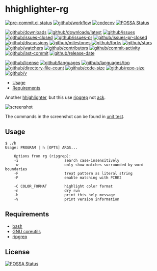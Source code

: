 # hhighlighter-rg

[![pre-commit.ci status](https://results.pre-commit.ci/badge/github/Freed-Wu/hhighlighter-rg/main.svg)](https://results.pre-commit.ci/latest/github/Freed-Wu/hhighlighter-rg/main)
[![github/workflow](https://github.com/Freed-Wu/hhighlighter-rg/actions/workflows/main.yml/badge.svg)](https://github.com/Freed-Wu/hhighlighter-rg/actions)
[![codecov](https://codecov.io/gh/Freed-Wu/hhighlighter-rg/branch/main/graph/badge.svg)](https://codecov.io/gh/Freed-Wu/hhighlighter-rg)
[![FOSSA Status](https://app.fossa.com/api/projects/git%2Bgithub.com%2FFreed-Wu%2Fhhighlighter-rg.svg?type=shield)](https://app.fossa.com/projects/git%2Bgithub.com%2FFreed-Wu%2Fhhighlighter-rg?ref=badge_shield)

[![github/downloads](https://shields.io/github/downloads/Freed-Wu/hhighlighter-rg/total)](https://github.com/Freed-Wu/hhighlighter-rg/releases)
[![github/downloads/latest](https://shields.io/github/downloads/Freed-Wu/hhighlighter-rg/latest/total)](https://github.com/Freed-Wu/hhighlighter-rg/releases/latest)
[![github/issues](https://shields.io/github/issues/Freed-Wu/hhighlighter-rg)](https://github.com/Freed-Wu/hhighlighter-rg/issues)
[![github/issues-closed](https://shields.io/github/issues-closed/Freed-Wu/hhighlighter-rg)](https://github.com/Freed-Wu/hhighlighter-rg/issues?q=is%3Aissue+is%3Aclosed)
[![github/issues-pr](https://shields.io/github/issues-pr/Freed-Wu/hhighlighter-rg)](https://github.com/Freed-Wu/hhighlighter-rg/pulls)
[![github/issues-pr-closed](https://shields.io/github/issues-pr-closed/Freed-Wu/hhighlighter-rg)](https://github.com/Freed-Wu/hhighlighter-rg/pulls?q=is%3Apr+is%3Aclosed)
[![github/discussions](https://shields.io/github/discussions/Freed-Wu/hhighlighter-rg)](https://github.com/Freed-Wu/hhighlighter-rg/discussions)
[![github/milestones](https://shields.io/github/milestones/all/Freed-Wu/hhighlighter-rg)](https://github.com/Freed-Wu/hhighlighter-rg/milestones)
[![github/forks](https://shields.io/github/forks/Freed-Wu/hhighlighter-rg)](https://github.com/Freed-Wu/hhighlighter-rg/network/members)
[![github/stars](https://shields.io/github/stars/Freed-Wu/hhighlighter-rg)](https://github.com/Freed-Wu/hhighlighter-rg/stargazers)
[![github/watchers](https://shields.io/github/watchers/Freed-Wu/hhighlighter-rg)](https://github.com/Freed-Wu/hhighlighter-rg/watchers)
[![github/contributors](https://shields.io/github/contributors/Freed-Wu/hhighlighter-rg)](https://github.com/Freed-Wu/hhighlighter-rg/graphs/contributors)
[![github/commit-activity](https://shields.io/github/commit-activity/w/Freed-Wu/hhighlighter-rg)](https://github.com/Freed-Wu/hhighlighter-rg/graphs/commit-activity)
[![github/last-commit](https://shields.io/github/last-commit/Freed-Wu/hhighlighter-rg)](https://github.com/Freed-Wu/hhighlighter-rg/commits)
[![github/release-date](https://shields.io/github/release-date/Freed-Wu/hhighlighter-rg)](https://github.com/Freed-Wu/hhighlighter-rg/releases/latest)

[![github/license](https://shields.io/github/license/Freed-Wu/hhighlighter-rg)](https://github.com/Freed-Wu/hhighlighter-rg/blob/master/LICENSE)
[![github/languages](https://shields.io/github/languages/count/Freed-Wu/hhighlighter-rg)](https://github.com/Freed-Wu/hhighlighter-rg)
[![github/languages/top](https://shields.io/github/languages/top/Freed-Wu/hhighlighter-rg)](https://github.com/Freed-Wu/hhighlighter-rg)
[![github/directory-file-count](https://shields.io/github/directory-file-count/Freed-Wu/hhighlighter-rg)](https://github.com/Freed-Wu/hhighlighter-rg)
[![github/code-size](https://shields.io/github/languages/code-size/Freed-Wu/hhighlighter-rg)](https://github.com/Freed-Wu/hhighlighter-rg)
[![github/repo-size](https://shields.io/github/repo-size/Freed-Wu/hhighlighter-rg)](https://github.com/Freed-Wu/hhighlighter-rg)
[![github/v](https://shields.io/github/v/release/Freed-Wu/hhighlighter-rg)](https://github.com/Freed-Wu/hhighlighter-rg)

<!-- mdformat-toc start --slug=github --no-anchors --maxlevel=6 --minlevel=2 -->

- [Usage](#usage)
- [Requirements](#requirements)

<!-- mdformat-toc end -->

Another [hhighlighter](https://github.com/EliverLara/hhighlighter/), but this
use [ripgrep](https://github.com/BurntSushi/ripgrep/) not
[ack](http://betterthangrep.com).

![screenshot](https://user-images.githubusercontent.com/32936898/201461185-b66e8c2a-14e4-42c7-9509-6ccdfc8d5998.png)

The commands in the screenshot can be found in [unit test](test/test.bats).

## Usage

```shell
$ ./h
Usage: PROGRAM | h [OPTS] ARGS...

    Options from rg (ripgrep):
    -i                     search case-insensitively
    -w                     only show matches surrounded by word boundaries
    -F                     treat pattern as literal string
    -P                     enable matching with PCRE2

    -C COLOR_FORMAT        highlight color format
    -n                     dry run
    -h                     print this help message
    -V                     print version information
```

## Requirements

- [bash](https://www.gnu.org/software/bash/)
- [GNU coreutils](https://www.gnu.org/software/coreutils/)
- [ripgrep](https://github.com/BurntSushi/ripgrep/)


## License
[![FOSSA Status](https://app.fossa.com/api/projects/git%2Bgithub.com%2FFreed-Wu%2Fhhighlighter-rg.svg?type=large)](https://app.fossa.com/projects/git%2Bgithub.com%2FFreed-Wu%2Fhhighlighter-rg?ref=badge_large)